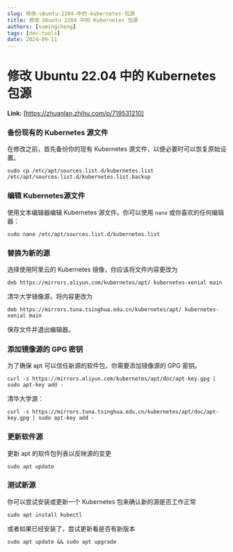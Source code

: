 ```yaml
---
slug: 修改-ubuntu-2204-中的-kubernetes-包源
title: 修改 Ubuntu 2204 中的 Kubernetes 包源
authors: [sumingcheng]
tags: [dev-tools]
date: 2024-09-11
---
```


# 修改 Ubuntu 22.04 中的 Kubernetes 包源



 **Link:** [https://zhuanlan.zhihu.com/p/719531210]

### 备份现有的 Kubernetes 源文件  

在修改之前，首先备份你的现有 Kubernetes 源文件，以便必要时可以恢复原始设置。

```
sudo cp /etc/apt/sources.list.d/kubernetes.list /etc/apt/sources.list.d/kubernetes.list.backup
```
### 编辑 Kubernetes源文件  

使用文本编辑器编辑 Kubernetes 源文件。你可以使用 `nano` 或你喜欢的任何编辑器：

```
sudo nano /etc/apt/sources.list.d/kubernetes.list
```
### 替换为新的源  

选择使用阿里云的 Kubernetes 镜像，你应该将文件内容更改为

```
deb https://mirrors.aliyun.com/kubernetes/apt/ kubernetes-xenial main
```

清华大学镜像源，将内容更改为

```
deb https://mirrors.tuna.tsinghua.edu.cn/kubernetes/apt/ kubernetes-xenial main
```

保存文件并退出编辑器。

### 添加镜像源的 GPG 密钥  

为了确保 apt 可以信任新源的软件包，你需要添加镜像源的 GPG 密钥。

```
curl -s https://mirrors.aliyun.com/kubernetes/apt/doc/apt-key.gpg | sudo apt-key add -
```

清华大学源：

```
curl -s https://mirrors.tuna.tsinghua.edu.cn/kubernetes/apt/doc/apt-key.gpg | sudo apt-key add -
```
### 更新软件源  

更新 apt 的软件包列表以反映源的变更

```
sudo apt update
```
### 测试新源  

你可以尝试安装或更新一个 Kubernetes 包来确认新的源是否工作正常

```
sudo apt install kubectl
```

或者如果已经安装了，尝试更新看是否有新版本

```
sudo apt update && sudo apt upgrade
```